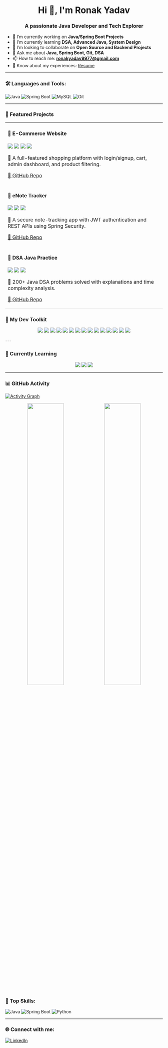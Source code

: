 <h1 align="center">Hi 👋, I'm Ronak Yadav</h1>
<h3 align="center">A passionate Java Developer and Tech Explorer</h3>


- 🔭 I’m currently working on **Java/Spring Boot Projects**
- 🌱 I’m currently learning **DSA, Advanced Java, System Design**
- 👯 I’m looking to collaborate on **Open Source and Backend Projects**
- 💬 Ask me about **Java, Spring Boot, Git, DSA**
- 📫 How to reach me: **ronakyadav9977@gmail.com**
- 📄 Know about my experiences: [Resume](#)

---

### 🛠️ Languages and Tools:
![Java](https://img.shields.io/badge/Java-ED8B00?style=for-the-badge&logo=java&logoColor=white)
![Spring Boot](https://img.shields.io/badge/Spring_Boot-6DB33F?style=for-the-badge&logo=spring-boot&logoColor=white)
![MySQL](https://img.shields.io/badge/MySQL-00758F?style=for-the-badge&logo=mysql&logoColor=white)
![Git](https://img.shields.io/badge/Git-F05032?style=for-the-badge&logo=git&logoColor=white)

---

### 🚀 Featured Projects

<table>
  <tr>
    <td width="50%">
      <h4>🛒 E-Commerce Website</h4>
      <p>
        <img src="https://img.shields.io/badge/Java-%23ED8B00?style=flat-square&logo=java&logoColor=white"/>
        <img src="https://img.shields.io/badge/Spring_Boot-%236DB33F?style=flat-square&logo=spring-boot&logoColor=white"/>
        <img src="https://img.shields.io/badge/MySQL-00758F?style=flat-square&logo=mysql&logoColor=white"/>
        <img src="https://img.shields.io/badge/Thymeleaf-%2300050f?style=flat-square&logo=thymeleaf&logoColor=white"/>
      </p>
      <p>🧾 A full-featured shopping platform with login/signup, cart, admin dashboard, and product filtering.</p>
      <p><a href="https://github.com/your_username/ecommerce-site">🔗 GitHub Repo</a></p>
    </td>
  </tr>

  <tr>
    <td width="50%">
      <h4>📒 eNote Tracker</h4>
      <p>
        <img src="https://img.shields.io/badge/Java-%23ED8B00?style=flat-square&logo=java&logoColor=white"/>
        <img src="https://img.shields.io/badge/Spring_Security-%236DB33F?style=flat-square&logo=spring-security&logoColor=white"/>
        <img src="https://img.shields.io/badge/REST_API-%23000000?style=flat-square&logo=postman&logoColor=white"/>
      </p>
      <p>📝 A secure note-tracking app with JWT authentication and REST APIs using Spring Security.</p>
      <p><a href="https://github.com/your_username/enote-tracker">🔗 GitHub Repo</a></p>
    </td>
  </tr>

  <tr>
    <td width="50%">
      <h4>🧠 DSA Java Practice</h4>
      <p>
        <img src="https://img.shields.io/badge/Java-%23ED8B00?style=flat-square&logo=java&logoColor=white"/>
        <img src="https://img.shields.io/badge/Algorithms-%23FF6347?style=flat-square"/>
        <img src="https://img.shields.io/badge/LeetCode-%23FFA116?style=flat-square&logo=leetcode&logoColor=white"/>
      </p>
      <p>🔢 200+ Java DSA problems solved with explanations and time complexity analysis.</p>
      <p><a href="https://github.com/your_username/dsa-java">🔗 GitHub Repo</a></p>
    </td>
  </tr>
</table>


### 🚀 My Dev Toolkit

<p align="center">
  <!-- Core Languages & Frameworks -->
  <img src="https://img.shields.io/badge/Java-%23ED8B00.svg?&style=for-the-badge&logo=java&logoColor=white"/>
  <img src="https://img.shields.io/badge/Spring_Boot-%236DB33F.svg?&style=for-the-badge&logo=spring-boot&logoColor=white"/>
  <img src="https://img.shields.io/badge/Spring_Security-6DB33F?style=for-the-badge&logo=spring&logoColor=white"/>
  <img src="https://img.shields.io/badge/Thymeleaf-%2300050f.svg?&style=for-the-badge&logo=thymeleaf&logoColor=white"/>
  <img src="https://img.shields.io/badge/REST_API-%23000000?style=for-the-badge&logo=postman&logoColor=white"/>

  <!-- Databases -->
  <img src="https://img.shields.io/badge/MySQL-%2300f.svg?&style=for-the-badge&logo=mysql&logoColor=white"/>
  <img src="https://img.shields.io/badge/Hibernate-%23318CE7?style=for-the-badge&logo=hibernate&logoColor=white"/>

  <!-- Development Tools -->
  <img src="https://img.shields.io/badge/Git-%23F05032.svg?&style=for-the-badge&logo=git&logoColor=white"/>
  <img src="https://img.shields.io/badge/GitHub-%23121011.svg?&style=for-the-badge&logo=github&logoColor=white"/>
  <img src="https://img.shields.io/badge/Postman-FF6C37?style=for-the-badge&logo=postman&logoColor=white"/>
  <img src="https://img.shields.io/badge/VS_Code-%23007ACC.svg?&style=for-the-badge&logo=visual-studio-code&logoColor=white"/>
  <img src="https://img.shields.io/badge/Eclipse_IDE-%232C2255?style=for-the-badge&logo=eclipse-ide&logoColor=white"/>
  <img src="https://img.shields.io/badge/STS-%236DB33F?style=for-the-badge&logo=spring&logoColor=white"/>

  <!-- DSA & Practice -->
  <img src="https://img.shields.io/badge/LeetCode-FFA116?style=for-the-badge&logo=leetcode&logoColor=white"/>
  <img src="https://img.shields.io/badge/HackerRank-2EC866?style=for-the-badge&logo=hackerrank&logoColor=white"/>

</p>
---

### 🧠 Currently Learning

<p align="center">
  <img src="https://img.shields.io/badge/Data%20Structures-%23FFA500?style=for-the-badge&logo=leetcode&logoColor=white"/>
  <img src="https://img.shields.io/badge/Algorithms-%23FF6347?style=for-the-badge&logo=python&logoColor=white"/>
  <img src="https://img.shields.io/badge/System%20Design-%23A52A2A?style=for-the-badge"/>
</p>

---


### 📊 GitHub Activity

[![Activity Graph](https://github-readme-activity-graph.vercel.app/graph?username=RonakYadav21&theme=tokyo-night)](https://github.com/RonakYadav21)

<p align="center">
  <img src="https://github-readme-stats.vercel.app/api?username=RonakYadav21&show_icons=true&theme=tokyonight" width="48%"/>
  <img src="https://github-readme-streak-stats.herokuapp.com?user=RonakYadav21&theme=tokyonight" width="48%"/>
</p>

### 🧠 Top Skills:
![Java](https://img.shields.io/badge/Java-007396?style=flat&logo=java&logoColor=white)
![Spring Boot](https://img.shields.io/badge/Spring%20Boot-6DB33F?style=flat&logo=spring&logoColor=white)
![Python](https://img.shields.io/badge/Python-3776AB?style=flat&logo=python&logoColor=white)


---

### 🌐 Connect with me:
[![LinkedIn](https://img.shields.io/badge/LinkedIn-blue?style=for-the-badge&logo=linkedin&logoColor=white)](https://www.linkedin.com/in/ronak-yadav-63859b292)

<!--
**RonakYadav21/RonakYadav21** is a ✨ _special_ ✨ repository because its `README.md` (this file) appears on your GitHub profile.

Here are some ideas to get you started:

- 🔭 I’m currently working on ...
- 🌱 I’m currently learning ...
- 👯 I’m looking to collaborate on ...
- 🤔 I’m looking for help with ...
- 💬 Ask me about ...
- 📫 How to reach me: ...
- 😄 Pronouns: ...
- ⚡ Fun fact: ...
-->

